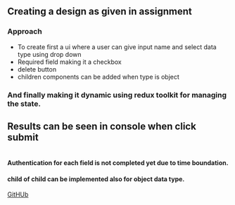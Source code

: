 ## Creating a design as given in assignment 

### Approach
- To create first a ui where a user can give input name and select data type using drop down 
- Required field making it a checkbox 
- delete button
- children components can be added when type is object


### And finally making it dynamic using redux toolkit for managing the state.

## Results can be seen in console when click submit
![]()


#### Authentication for each field is not completed yet due to time boundation.
#### child of child can be implemented also for object data type.


[GitHUb]()